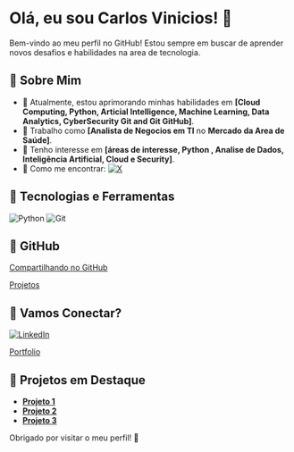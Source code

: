 # Olá, eu sou Carlos Vinicios! 

Bem-vindo ao meu perfil no GitHub! Estou sempre em buscar de aprender novos desafios e habilidades na area de tecnologia.

##  Sobre Mim
-  Atualmente, estou aprimorando minhas habilidades em **[Cloud Computing, Python, Articial Intelligence, Machine Learning, Data Analytics, CyberSecurity Git and Git GitHub]**.
-  Trabalho como **[Analista de Negocios em TI** no **Mercado da Area de Saúde]**.
-  Tenho interesse em **[áreas de interesse, Python , Analise de Dados, Inteligência Artificial, Cloud e Security]**.
-  Como me encontrar: [![X](https://img.shields.io/badge/X-000?style=for-the-badge&logo=x)](https://x.com/cvini1976)

## ️ Tecnologias e Ferramentas

![Python](https://img.shields.io/badge/Python-000?style=for-the-badge&logo=python)
![Git](https://img.shields.io/badge/Git-000?style=for-the-badge&logo=git)

##  GitHub
[Compartilhando no GitHub]()

[Projetos]()

##  Vamos Conectar?
[![LinkedIn](https://img.shields.io/badge/LinkedIn-0077B5?style=for-the-badge&logo=linkedin&logoColor=white)](https://www.linkedin.com/in/carlosviniciosferreira/)

[Portfolio]()

##  Projetos em Destaque
- [**Projeto 1**]()
- [**Projeto 2**]()
- [**Projeto 3**]()

Obrigado por visitar o meu perfil! 
